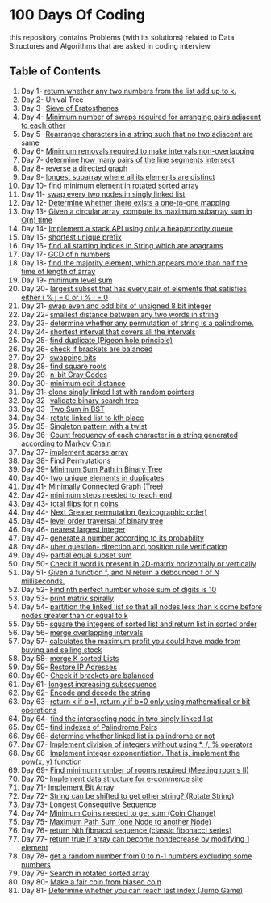 # 100 Days Of Coding
this repository contains Problems (with its solutions) related to Data Structures and Algorithms that are asked in coding interview

## Table of Contents

1. Day 1-   [return whether any two numbers from the list add up to k.](Day1.java)
1. Day 2-   Unival Tree
1. Day 3-   [Sieve of Eratosthenes](Day3.java)
1. Day 4-   [Minimum number of swaps required for arranging pairs adjacent to each other](Day4.java)
1. Day 5-   [Rearrange characters in a string such that no two adjacent are same](Day5.java)
1. Day 6-   [Minimum removals required to make intervals non-overlapping](Day6.java)
1. Day 7-   [determine how many pairs of the line segments intersect](Day7.java)
1. Day 8-   [reverse a directed graph](Day8.java)
1. Day 9-   [longest subarray where all its elements are distinct](Day9.java)
1. Day 10-  [find minimum element in rotated sorted array](Day10.java)
1. Day 11-  [swap every two nodes in singly linked list](Day11.java)
1. Day 12-  [Determine whether there exists a one-to-one mapping](Day12.java)
1. Day 13-  [Given a circular array, compute its maximum subarray sum in O(n) time](Day13.java)
1. Day 14-  [Implement a stack API using only a heap/priority queue](Day14.java)
1. Day 15-  [shortest unique prefix](Day15.java)
1. Day 16-  [find all starting indices in String which are anagrams](Day16.java)
1. Day 17-  [GCD of n numbers](Day17.java)
1. Day 18-  [find the majority element, which appears more than half the time of length of array](Day18.java)
1. Day 19-  [minimum level sum](Day19.java)
1. Day 20-  [largest subset that has every pair of elements that satisfies either i % j = 0 or j % i = 0](Day20.java)
1. Day 21-  [swap even and odd bits of unsigned 8 bit integer](Day21.java)
1. Day 22-  [smallest distance between any two words in string](Day22.java)
1. Day 23-  [determine whether any permutation of string is a palindrome.](Day23.java)
1. Day 24-  [shortest interval that covers all the intervals](Day24.java)
1. Day 25-  [find duplicate (Pigeon hole principle)](Day25.java)
1. Day 26-  [check if brackets are balanced](Day26.java)
1. Day 27-  [swapping bits](Day27.java)
1. Day 28-  [find square roots](Day28.java)
1. Day 29-  [n-bit Gray Codes](Day29.java)
1. Day 30-  [minimum edit distance](Day30.java)
1. Day 31-  [clone singly linked list with random pointers](Day31.java)
1. Day 32-  [validate binary search tree](Day32.java)
1. Day 33-  [Two Sum in BST](Day33.java)
1. Day 34-  [rotate linked list to kth place](Day34.java)
1. Day 35-  [Singleton pattern with a twist](Day35.java)
1. Day 36-  [Count frequency of each character in a string generated according to Markov Chain](Day36.java)
1. Day 37-  [implement sparse array](Day37.java)
1. Day 38-  [Find Permutations](Day38.java)
1. Day 39-  [Minimum Sum Path in Binary Tree](Day39.java)
1. Day 40-  [two unique elements in duplicates](Day40.java)
1. Day 41-  [Minimally Connected Graph (Tree)](Day41.java)
1. Day 42-  [minimum steps needed to reach end](Day42.java)
1. Day 43-  [total flips for n coins](Day43.java)
1. Day 44-  [Next Greater permutation (lexicographic order)](Day44.java)
1. Day 45-  [level order traversal of binary tree](Day45.java)
1. Day 46-  [nearest largest integer](Day46.java)
1. Day 47-  [generate a number according to its probability](Day47.java)
1. Day 48-  [uber question- direction and position rule verification](Day48.java)
1. Day 49-  [partial equal subset sum](Day49.java)
1. Day 50-  [Check if word is present in 2D-matrix horizontally or vertically](Day50.java)
1. Day 51-  [Given a function f, and N return a debounced f of N milliseconds.](Day51.java)
1. Day 52-  [Find nth perfect number whose sum of digits is 10](Day52.java)
1. Day 53-  [print matrix spirally](Day53.java)
1. Day 54-  [partition the linked list so that all nodes less than k come before nodes greater than or equal to k](Day54.java)
1. Day 55-  [square the integers of sorted list and return list in sorted order](Day55.java)
1. Day 56-  [merge overlapping intervals](Day56.java)
1. Day 57-  [calculates the maximum profit you could have made from buying and selling stock](Day57.java)
1. Day 58-  [merge K sorted Lists](Day58.java)
1. Day 59-  [Restore IP Adresses](Day59.java)
1. Day 60-  [Check if brackets are balanced](Day60.java)
1. Day 61-  [longest increasing subsequence](Day61.java)
1. Day 62-  [Encode and decode the string](Day62.java)
1. Day 63-  [return x if b=1, return y if b=0 only using mathematical or bit operations](Day63.java)
1. Day 64-  [find the intersecting node in two singly linked list](Day64.java)
1. Day 65-  [find indexes of Palindrome Pairs](Day65.java)
1. Day 66-  [determine whether linked list is palindrome or not](Day66.java)
1. Day 67-  [Implement division of integers without using *, /, % operators](Day67.java)
1. Day 68-  [Implement integer exponentiation. That is, implement the pow(x, y) function](Day68.java)
1. Day 69-  [Find minimum number of rooms required (Meeting rooms II)](Day69-Visualisation+Approach+code)
1. Day 70-  [Implement data structure for e-commerce site](Day70.java)
1. Day 71-  [Implement Bit Array](Day71.java)
1. Day 72-  [String can be shifted to get other string? (Rotate String)](Day72.java)
1. Day 73-  [Longest Consequtive Sequence](Day73.java)
2. Day 74-  [Minimum Coins needed to get sum (Coin Change)](Day74.java)
3. Day 75-  [Maximum Path Sum (one Node to another Node)](Day75.java)
4. Day 76-  [return Nth fibnacci sequence (classic fibonacci series)](Day76.java)
5. Day 77-  [return true if array can become nondecrease by modifying 1 element](Day77.java)
6. Day 78-  [get a random number from 0 to n-1 numbers excluding some numbers](Day78.java)
7. Day 79-  [Search in rotated sorted array](Day79.java)
7. Day 80-  [Make a fair coin from biased coin](Day80.java)
7. Day 81-  [Determine whether you can reach last index (Jump Game)](Day81.java)
